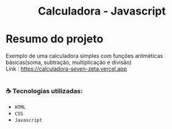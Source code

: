 <h1 align="center"> Calculadora - Javascript </h1>

# Resumo do projeto
Exemplo de uma calculadora simples com funções aritméticas básicas(soma, subtração, multiplicação e divisão)
<br/>
Link : https://calculadora-seven-zeta.vercel.app

# <h3 align="left"> :coffee: Tecnologias utilizadas: </h3>

- ``HTML``
- ``CSS``
- ``Javascript``

